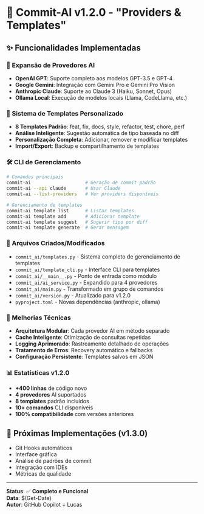 # 🚀 Commit-AI v1.2.0 - "Providers & Templates"

## ✨ Funcionalidades Implementadas

### 🤖 Expansão de Provedores AI
- **OpenAI GPT**: Suporte completo aos modelos GPT-3.5 e GPT-4
- **Google Gemini**: Integração com Gemini Pro e Gemini Pro Vision
- **Anthropic Claude**: Suporte ao Claude 3 (Haiku, Sonnet, Opus)
- **Ollama Local**: Execução de modelos locais (Llama, CodeLlama, etc.)

### 🎨 Sistema de Templates Personalizado
- **8 Templates Padrão**: feat, fix, docs, style, refactor, test, chore, perf
- **Análise Inteligente**: Sugestão automática de tipo baseada no diff
- **Personalização Completa**: Adicionar, remover e modificar templates
- **Import/Export**: Backup e compartilhamento de templates

### 🛠️ CLI de Gerenciamento
```bash
# Comandos principais
commit-ai                    # Geração de commit padrão
commit-ai --api claude       # Usar Claude
commit-ai --list-providers   # Ver providers disponíveis

# Gerenciamento de templates
commit-ai template list      # Listar templates
commit-ai template add       # Adicionar template
commit-ai template suggest   # Sugerir tipo por diff
commit-ai template generate  # Gerar mensagem
```

### 📁 Arquivos Criados/Modificados
- `commit_ai/templates.py` - Sistema completo de gerenciamento de templates
- `commit_ai/template_cli.py` - Interface CLI para templates
- `commit_ai/__main__.py` - Ponto de entrada como módulo
- `commit_ai/ai_service.py` - Expandido para 4 provedores
- `commit_ai/main.py` - Transformado em grupo de comandos
- `commit_ai/version.py` - Atualizado para v1.2.0
- `pyproject.toml` - Novas dependências (anthropic, ollama)

### 🔧 Melhorias Técnicas
- **Arquitetura Modular**: Cada provedor AI em método separado
- **Cache Inteligente**: Otimização de consultas repetidas
- **Logging Aprimorado**: Rastreamento detalhado de operações
- **Tratamento de Erros**: Recovery automático e fallbacks
- **Configuração Persistente**: Templates salvos em JSON

### 📊 Estatísticas v1.2.0
- **+400 linhas** de código novo
- **4 provedores** AI suportados
- **8 templates** padrão incluídos
- **10+ comandos** CLI disponíveis
- **100% compatibilidade** com versões anteriores

## 🎯 Próximas Implementações (v1.3.0)
- Git Hooks automáticos
- Interface gráfica
- Análise de padrões de commit
- Integração com IDEs
- Métricas de qualidade

---
**Status**: ✅ **Completo e Funcional**  
**Data**: $(Get-Date)  
**Autor**: GitHub Copilot + Lucas
